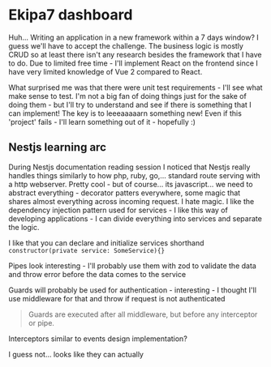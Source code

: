 # Ekipa7 dashboard

Huh... Writing an application in a new framework within a 7 days window?
I guess we'll have to accept the challenge.
The business logic is mostly CRUD so at least there isn't any research besides the framework that I have to do.
Due to limited free time - I'll implement React on the frontend since I have very limited knowledge of Vue 2 compared to React.

What surprised me was that there were unit test requirements - I'll see what make sense to test.
I'm not a big fan of doing things just for the sake of doing them - but I'll try to understand and see if there is something that I can implement! The key is to leeeaaaaarn something new!
Even if this 'project' fails - I'll learn something out of it - hopefully :)

## Nestjs learning arc

During Nestjs documentation reading session I noticed that Nestjs really handles things similarly to how php, ruby, go,... standard route serving with a http webserver.
Pretty cool - but of course... its javascript... we need to abstract everything - decorator patters everywhere, some magic that shares almost everything across incoming request. I hate magic.
I like the dependency injection pattern used for services - I like this way of developing applications - I can divide everything into services and separate the logic.

I like that you can declare and initialize services shorthand `constructor(private service: SomeService){}`

Pipes look interesting - I'll probably use them with zod to validate the data and throw error before the data comes to the service

Guards will probably be used for authentication - interesting - I thought I'll use middleware for that and throw if request is not authenticated

> Guards are executed after all middleware, but before any interceptor or pipe.

Interceptors similar to events design implementation?

I guess not... looks like they can actually 